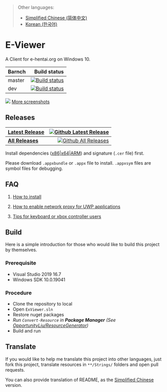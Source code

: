 > Other languages:
> * [Simplified Chinese (简体中文)](/README.zh-hans.md)
> * [Korean (한국어)](/README.ko.md)

# E-Viewer
A Client for e-hentai.org on Windows 10.    

| Barnch | Build status |
| :----- | -----------: |
| master | [![Build status](https://ci.appveyor.com/api/projects/status/fcfmss6sltiub0sb/branch/master?svg=true)](https://ci.appveyor.com/project/OpportunityLiu/exviewer/branch/master) |
| dev    | [![Build status](https://ci.appveyor.com/api/projects/status/fcfmss6sltiub0sb/branch/dev?svg=true)](https://ci.appveyor.com/project/OpportunityLiu/exviewer/branch/dev) |

[![](https://raw.github.com/wiki/OpportunityLiu/E-Viewer/Images/Screenshots/1.png)](https://github.com/OpportunityLiu/E-Viewer/wiki)
[More screenshots](https://github.com/OpportunityLiu/E-Viewer/wiki/Home)  

## Releases 
| [**Latest Release**](https://github.com/OpportunityLiu/E-Viewer/releases/latest) | [![Github Latest Release](https://img.shields.io/github/downloads/OpportunityLiu/E-Viewer/latest/total.svg)](https://github.com/OpportunityLiu/E-Viewer/releases/latest) |
| :--- | ---: |
| [**All Releases**](https://github.com/OpportunityLiu/E-Viewer/releases) | [![Github All Releases](https://img.shields.io/github/downloads/OpportunityLiu/E-Viewer/total.svg)](https://github.com/OpportunityLiu/E-Viewer/releases) |

Install dependencies ([x86](https://raw.github.com/wiki/OpportunityLiu/E-Viewer/Dependencies/x86.zip)|[x64](https://raw.github.com/wiki/OpportunityLiu/E-Viewer/Dependencies/x64.zip)|[ARM](https://raw.github.com/wiki/OpportunityLiu/E-Viewer/Dependencies/ARM.zip)) and signature (`.cer` file) first.     

Please download `.appxbundle` or `.appx` file to install.
`.appxsym` files are symbol files for debugging.    

## FAQ 
1. [How to install](https://github.com/OpportunityLiu/E-Viewer/wiki/How-to-Install)  

2. [How to enable network proxy for UWP applications](https://github.com/OpportunityLiu/E-Viewer/wiki/Resolve-Connection-Issues)  

3. [Tips for keyboard or xbox controller users](https://github.com/OpportunityLiu/E-Viewer/wiki/Tips)  

## Build
Here is a simple introduction for those who would like to build this project by themselves.

### Prerequisite
- Visual Studio 2019 16.7
- Windows SDK 10.0.19041

### Procedure
- Clone the repository to local
- Open `ExViewer.sln`
- Restore nuget packages
- *Run `Convert-Resource` in **Package Manager** (See [OpportunityLiu/ResourceGenerator](https://github.com/OpportunityLiu/ResourceGenerator))*
- Build and run

## Translate
If you would like to help me translate this project into other languages,
just fork this project, translate resources in `**/Strings/` folders and open pull requests.

You can also provide translation of README, as the [Simplified Chinese](/README.zh-hans.md) version.
